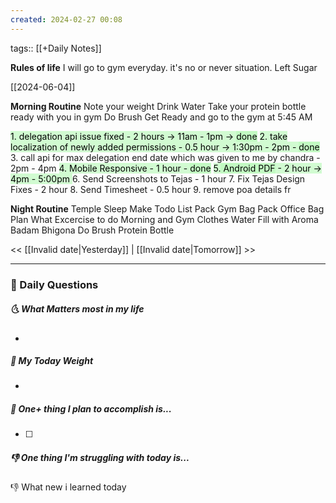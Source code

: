 ```yaml
---
created: 2024-02-27 00:08
---
```

tags:: [[+Daily Notes]]

**Rules of life**
I will go to gym everyday. it's no or never situation.
Left Sugar

[[2024-06-04]]

**Morning Routine**
Note your weight
Drink Water
Take your protein bottle ready with you in gym
Do Brush
Get Ready and go to the gym at 5:45 AM

<mark style="background: #BBFABBA6;">1. delegation api issue fixed - 2 hours -> 11am - 1pm -> <mark style="background: #BBFABBA6;">done</mark></mark>
<mark style="background: #BBFABBA6;">2. take localization of newly added permissions  - 0.5 hour -> 1:30pm - 2pm - <mark style="background: #BBFABBA6;">done</mark>
</mark>3. call api for max delegation end date which was given to me by chandra - 2pm - 4pm
<mark style="background: #BBFABBA6;">4. Mobile Responsive - 1 hour - <mark style="background: #BBFABBA6;">done</mark></mark>
<mark style="background: #BBFABBA6;">5.<mark style="background: #BBFABBA6;"> Android PDF</mark> - 2 hour -> 4pm - 5:00pm
</mark>
6. Send Screenshots to Tejas - 1 hour
7. Fix Tejas Design Fixes - 2 hour
8. Send Timesheet - 0.5 hour
9. remove poa details fr


**Night Routine**
Temple Sleep
Make Todo List
Pack Gym Bag
Pack Office Bag
Plan What Excercise to do
Morning and Gym Clothes
Water Fill with Aroma
Badam Bhigona
Do Brush
Protein Bottle


<< [[Invalid date|Yesterday]] | [[Invalid date|Tomorrow]] >>

---
### 📅 Daily Questions
##### 🌜 What Matters most in my life
- 

##### 🙌 My Today Weight
- 

##### 🚀 One+ thing I plan to accomplish is...
- [ ] 

##### 👎 One thing I'm struggling with today is...


👎 What new i learned today
